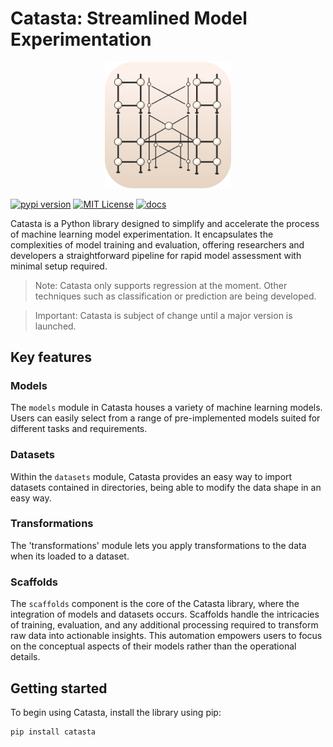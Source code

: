 # Catasta: Streamlined Model Experimentation

<p align="center">
    <img style="width: 40%" src="assets/catasta.svg">
</p>

[![pypi version](https://img.shields.io/pypi/v/catasta?logo=pypi)](https://pypi.org/project/catasta/)
[![MIT License](https://img.shields.io/badge/license-MIT-blue.svg?style=flat)](http://choosealicense.com/licenses/mit/)
[![docs](https://badgen.net/badge/readthedocs/documentation/blue)](https://catasta.readthedocs.io/en/latest/)

Catasta is a Python library designed to simplify and accelerate the process of machine learning model experimentation. It encapsulates the complexities of model training and evaluation, offering researchers and developers a straightforward pipeline for rapid model assessment with minimal setup required.

> Note: Catasta only supports regression at the moment. Other techniques such as classification or prediction are being developed.

> Important: Catasta is subject of change until a major version is launched.

## Key features

### Models
The `models` module in Catasta houses a variety of machine learning models. Users can easily select from a range of pre-implemented models suited for different tasks and requirements.

### Datasets
Within the `datasets` module, Catasta provides an easy way to import datasets contained in directories, being able to modify the data shape in an easy way.

### Transformations
The 'transformations' module lets you apply transformations to the data when its loaded to a dataset.

### Scaffolds
The `scaffolds` component is the core of the Catasta library, where the integration of models and datasets occurs. Scaffolds handle the intricacies of training, evaluation, and any additional processing required to transform raw data into actionable insights. This automation empowers users to focus on the conceptual aspects of their models rather than the operational details.

## Getting started

To begin using Catasta, install the library using pip:

```sh
pip install catasta
```
